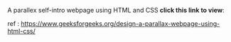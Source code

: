 A parallex self-intro webpage using HTML and CSS
**click this link to view**: 


ref : https://www.geeksforgeeks.org/design-a-parallax-webpage-using-html-css/


